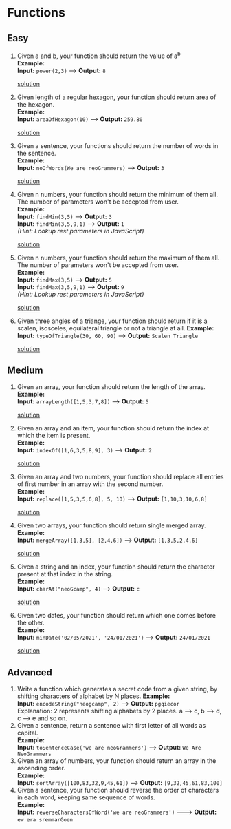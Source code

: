 # Functions

## Easy

1. Given a and b, your function should return the value of a<sup>b</sup>  
**Example:**  
**Input:** `power(2,3)` ––> **Output:** `8`

    [solution](https://replit.com/@sk02k1/Functions-Easy-ques01#index.js)
1. Given length of a regular hexagon, your function should return area of the hexagon.  
**Example:**  
**Input:** `areaOfHexagon(10)` ––> **Output:** `259.80`

    [solution](https://replit.com/@sk02k1/Functions-Easy-ques02#index.js)
1. Given a sentence, your functions should return the number of words in the sentence.  
**Example:**  
**Input:** `noOfWords(We are neoGrammers)` ––> **Output:** `3`

    [solution](https://replit.com/@sk02k1/Functions-Easy-ques03#index.js)
1. Given n numbers, your function should return the minimum of them all. The number of parameters won't be accepted from user.  
**Example:**  
**Input:** `findMin(3,5)` ––> **Output:** `3`  
**Input:** `findMin(3,5,9,1)` ––> **Output:** `1`  
*(Hint: Lookup rest parameters in JavaScript)*

    [solution](https://replit.com/@sk02k1/Functions-Easy-ques04#index.js)
1. Given n numbers, your function should return the maximum of them all. The number of parameters won't be accepted from user.  
**Example:**  
**Input:** `findMax(3,5)` ––> **Output:** `5`  
**Input:** `findMax(3,5,9,1)` ––> **Output:** `9`  
*(Hint: Lookup rest parameters in JavaScript)*

    [solution](https://replit.com/@sk02k1/Functions-Easy-ques05#index.js)
1. Given three angles of a triange, your function should return if it is a scalen, isosceles, equilateral triangle or not a triangle at all.
**Example:**  
**Input:** `typeOfTriangle(30, 60, 90)` ––> **Output:** `Scalen Triangle`

    [solution](https://replit.com/@sk02k1/Functions-Easy-ques06#index.js)

## Medium

1. Given an array, your function should return the length of the array.  
**Example:**  
**Input:** `arrayLength([1,5,3,7,8])` ––> **Output:** `5`

    [solution](https://replit.com/@sk02k1/Functions-Medium-ques01#index.js)
1. Given an array and an item, your function should return the index at which the item is present.  
**Example:**  
**Input:** `indexOf([1,6,3,5,8,9], 3)` ––> **Output:** `2`

    [solution](https://replit.com/@sk02k1/Functions-Medium-ques02#index.js)
1. Given an array and two numbers, your function should replace all entries of first number in an array with the second number.  
**Example:**  
**Input:** `replace([1,5,3,5,6,8], 5, 10)` ––> **Output:** `[1,10,3,10,6,8]`

    [solution](https://replit.com/@sk02k1/Functions-Medium-ques03#index.js)
1. Given two arrays, your function should return single merged array.  
**Example:**  
**Input:** `mergeArray([1,3,5], [2,4,6])` ––> **Output:** `[1,3,5,2,4,6]`

    [solution](https://replit.com/@sk02k1/Functions-Medium-ques04#index.js)
1. Given a string and an index, your function should return the character present at that index in the string.  
**Example:**  
**Input:** `charAt("neoGcamp", 4)` ––> **Output:** `c`

    [solution](https://replit.com/@sk02k1/Functions-Medium-ques05#index.js)
1. Given two dates, your function should return which one comes before the other.  
**Example:**  
**Input:** `minDate('02/05/2021', '24/01/2021')` ––> **Output:** `24/01/2021`

    [solution](https://replit.com/@sk02k1/Functions-Medium-ques06#index.js)

## Advanced

1. Write a function which generates a secret code from a given string, by shifting characters of alphabet by N places.
**Example:**  
**Input:** `encodeString("neogcamp", 2)` ––> **Output:** `pgqiecor`  
Explanation: 2 represents shifting alphabets by 2 places. a –> c, b –> d, c –> e and so on.
1. Given a sentence, return a sentence with first letter of all words as capital.  
**Example:**  
**Input:** `toSentenceCase('we are neoGrammers')` ––> **Output:** `We Are NeoGrammers`
1. Given an array of numbers, your function should return an array in the ascending order.  
**Example:**  
**Input:** `sortArray([100,83,32,9,45,61])` ––> **Output:** `[9,32,45,61,83,100]`
1. Given a sentence, your function should reverse the order of characters in each word, keeping same sequence of words.  
**Example:**  
**Input:** `reverseCharactersOfWord('we are neoGrammers')` –––> **Output:** `ew era sremmarGoen`